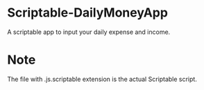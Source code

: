 # Scriptable-DailyMoneyApp
A scriptable app to input your daily expense and income.


# Note
The file with .js.scriptable extension is the actual Scriptable script.

